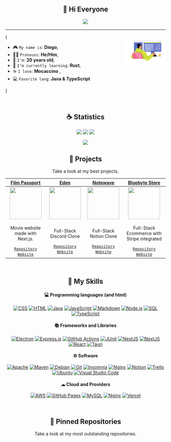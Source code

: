 <h2 align="center">👋 Hi Everyone</h2>

<p align="center">
    <img src="https://komarev.com/ghpvc/?username=Ripdiegozz&color=blue"/>
</p>

<hr/>

<img align='right' src='./assets/1.gif' width='25%'>  

{  

* 🎮 `My name is`: **Diego**,
* 👨‍💼 `Pronouns`: **He/Him**,
* 🦾 `I'm`: **20 years old**,
* 📖 `I’m currently learning`: **Rust**,
* ☕ `I love`: **Mocaccino**  ,
* 💻 `Favorite lang`: **Java & TypeScript**  

}

<br/>

<h2 align="center">☕ Statistics</h2>

<p align="center">
  <img height="50%" width="auto" src ="https://github-readme-stats.vercel.app/api?username=Ripdiegozz&show_icons=true&count_private=true&theme=material-palenight&hide_border=true&hide=issues,contribs&bg_color=00000000">
  <img height="50%" width="auto" src ="https://github-readme-stats.vercel.app/api/top-langs/?username=Ripdiegozz&layout=compact&hide_border=true&theme=material-palenight&bg_color=00000000&langs_count=6&hide=jupyter%20notebook,tex,css,php&exclude_repo=Pacman-AI">
  <img src ="https://github-readme-streak-stats.herokuapp.com?user=Ripdiegozz&theme=material-palenight&hide_border=true&background=FFFFFF00">
</p>

<p align="center">
    <img src="https://github-profile-trophy.vercel.app/?username=Ripdiegozz&theme=tokyonight"/>
</p>

<h2 align="center">🚀 Projects</h2>
<p align="center">Take a look at my best projects.</p>

| <a href="https://github.com/Ripdiegozz/FilmPassport" target="_blank">**Film Passport**</a> | <a href="https://github.com/Ripdiegozz/eden" target="_blank">**Eden**</a> | <a href="https://github.com/Ripdiegozz/Notewave" target="_blank">**Notewave**</a> | <a href="https://github.com/Ripdiegozz/BluebyteStore" target="_blank">**Bluebyte Store**</a> |
| :---: | :---: | :---: | :---: |
<img align='center' src='https://img.icons8.com/?size=100&id=46U6mq4cUDbf&format=png&color=ffffff' width="100px"  height='100px'> | <img align='center' width="100px" src='https://img.clerk.com/eyJ0eXBlIjoicHJveHkiLCJzcmMiOiJodHRwczovL2ltYWdlcy5jbGVyay5kZXYvdXBsb2FkZWQvaW1nXzJhb2R0RjlHM2RmV1llVjBIc2taVXRvSG0xRSJ9?width=200' height='100px'>  | <img align='center' src='https://notewave-lake.vercel.app/_next/image?url=%2Ffavicon-dark.ico&w=64&q=75' width="100px" height='100px'> | <img align='center' src='https://github.com/Ripdiegozz/Ripdiegozz/assets/82405377/0f3011bd-3e52-4086-80ee-fd5776e05b21?raw=true' width="100px" height='100px'> |
| <p>Movie website made with Next.js.</p> <a href="https://github.com/Ripdiegozz/FilmPassport" target="_blank">`Repository`</a> <a href="https://film-passport.netlify.app/" target="_blank">`Website`</a> | <p>Full-Stack Discord Clone</p> <a href="https://github.com/Ripdiegozz/Eden" target="_blank">`Repository`</a> <a href="https://eden-coral.vercel.app/" target="_blank">`Website`</a> | <p>Full-Stack Notion Clone</p> <a href="https://github.com/Ripdiegozz/Notewave" target="_blank">`Repository`</a> <a href="https://notewave-lake.vercel.app/" target="_blank">`Website`</a> | <p>Full-Stack Ecommerce with Stripe integrated</p> <a href="https://github.com/Ripdiegozz/BluebyteStore" target="_blank">`Repository`</a> <a href="https://bluebyte-store.vercel.app/" target="_blank">`Website`</a> |
<br/>

<h2 align="center">🌱 My Skills</h2>

<h4 align="center">💻 Programming languages (and html)</h4>

<p align="center">
<a href="https://github.com/search?q=user%3ASammwyy1+language%3Acss"><img alt="CSS" src="https://img.shields.io/badge/CSS-1572B6.svg?logo=css3&logoColor=white"></a>
<a href="https://github.com/search?q=user%3ASammwyy1+language%3Ahtml"><img alt="HTML" src="https://img.shields.io/badge/HTML-E34F26.svg?logo=html5&logoColor=white"></a>
<a href="https://github.com/search?q=user%3ASammwyy1+language%3Ajava"><img alt="Java" src="https://custom-icon-badges.demolab.com/badge/Java-007396.svg?logo=java&logoColor=white"></a>
<a href="https://github.com/search?q=user%3ASammwyy1+language%3Ajavascript"><img alt="JavaScript" src="https://img.shields.io/badge/JavaScript-F7DF1E.svg?logo=javascript&logoColor=black"></a>
<a href="https://github.com/search?q=user%3ASammwyy1+language%3Amarkdown"><img alt="Markdown" src="https://img.shields.io/badge/Markdown-000000.svg?logo=markdown&logoColor=white"></a>
<a href="https://github.com/search?q=user%3ASammwyy1+language%3Ajavascript"><img alt="Node.js" src="https://img.shields.io/badge/Node.js-43853D.svg?logo=node.js&logoColor=white"></a>
<a href="https://github.com/search?q=user%3ASammwyy1+language%3Asql"><img alt="SQL" src="https://custom-icon-badges.demolab.com/badge/SQL-025E8C.svg?logo=database&logoColor=white"></a>
<a href="https://github.com/search?q=user%3ASammwyy1+language%3AtypeScript"><img alt="TypeScript" src="https://img.shields.io/badge/TypeScript-007ACC.svg?logo=typescript&logoColor=white"></a>
</p>

<h4 align="center">📚 Frameworks and Libraries</h4>

<p align="center">
<a href="#"><img alt="Electron" src="https://img.shields.io/badge/Electron-20232e.svg?logo=electron&logoColor=white"></a>
<a href="#"><img alt="Express.js" src="https://img.shields.io/badge/Express-404d59.svg?logo=express&logoColor=white"></a>
<a href="#"><img alt="GitHub Actions" src="https://img.shields.io/badge/GitHub%20Actions-2671E5.svg?logo=github%20actions&logoColor=white"></a>
<a href="#"><img alt="JUnit" src="https://custom-icon-badges.demolab.com/badge/JUnit-25A162.svg?logo=check-circle&logoColor=white"></a>
<a href="#"><img alt="NestJS" src="https://img.shields.io/badge/NestJS-E0234E.svg?logo=nestjs&logoColor=white"></a>
<a href="#"><img alt="NextJS" src="https://img.shields.io/badge/NextJS-000000.svg?logo=nextdotjs&logoColor=white"></a>
<a href="#"><img alt="React" src="https://img.shields.io/badge/React-61DAFB.svg?logo=react&logoColor=black"></a>
<a href="#"><img alt="Tauri" src="https://img.shields.io/badge/Tauri-24C8DB.svg?logo=tauri&logoColor=white"></a>
</p>

<h4 align="center">⚙ Software</h4>

<p align="center">
<a href="#"><img alt="Apache" src="https://img.shields.io/badge/Apache-D22128.svg?logo=apache&logoColor=white"></a>
<a href="#"><img alt="Maven" src="https://img.shields.io/badge/Apache_Maven-C71A36.svg?logo=apache-maven&logoColor=white"></a>
<a href="#"><img alt="Debian" src="https://img.shields.io/badge/Debian-A81D33.svg?logo=debian&logoColor=white"></a>
<a href="#"><img alt="Git" src="https://img.shields.io/badge/Git-F05033.svg?logo=git&logoColor=white"></a>
<a href="#"><img alt="Insomnia" src="https://img.shields.io/badge/Insomnia-4000BF.svg?logo=insomnia&logoColor=white"></a>
<a href="#"><img alt="Nginx" src="https://img.shields.io/badge/Nginx-009639.svg?logo=nginx&logoColor=white"></a>
<a href="#"><img alt="Notion" src="https://img.shields.io/badge/Notion-010101.svg?logo=notion&logoColor=white"></a>
<a href="#"><img alt="Trello" src="https://img.shields.io/badge/Trello-0052CC.svg?logo=trello&logoColor=white"></a>
<a href="#"><img alt="Ubuntu" src="https://img.shields.io/badge/Ubuntu-E95420.svg?logo=ubuntu&logoColor=white"></a>
<a href="#"><img alt="Visual Studio Code" src="https://img.shields.io/badge/Visual%20Studio%20Code-0078d7.svg?logo=visual-studio-code&logoColor=white"></a>
</p>

<h4 align="center">☁ Cloud and Providers</h4>

<p align="center">
<a href="#"><img alt="AWS" src="https://img.shields.io/badge/AWS-232F3E.svg?logo=amazon-aws&logoColor=white"></a>
<a href="#"><img alt="GitHub Pages" src="https://img.shields.io/badge/GitHub%20Pages-327FC7.svg?logo=github&logoColor=white"></a>
<a href="#"><img alt="MySQL" src="https://img.shields.io/badge/MySQL-00f.svg?logo=mysql&logoColor=white"></a>
<a href="#"><img alt="Nginx" src="https://img.shields.io/badge/Nginx-009639.svg?logo=nginx&logoColor=white"></a>
<a href="#"><img alt="Vercel" src="https://img.shields.io/badge/Vercel-000000.svg?logo=vercel&logoColor=white"></a>
</p>

<br/>

<h2 align="center">📌 Pinned Repositories</h2>
<p align="center">Take a look at my most outstanding repositories.</p>
